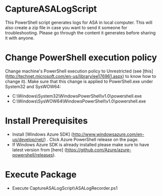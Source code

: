 # CaptureASALogScript
This PowerShell script generates logs for ASA in local computer. This will also create a zip file in case you want to send it someone for troubleshooting. Please go through the content it generates before sharing it with anyone.

# Change PowerShell execution policy
Change machine's PowerShell execution policy to Unrestricted (see [this] (http://technet.microsoft.com/en-us/library/ee176961.aspx) to know how to change it). Make sure that this change is applied to PowerShell.exe under System32 and SysWOW64:
* C:\Windows\System32\WindowsPowerShell\v1.0\powershell.exe
* C:\Windows\SysWOW64\WindowsPowerShell\v1.0\powershell.exe

# Install Prerequisites
* Install [Windows Azure SDK] (http://www.windowsazure.com/en-us/develop/net/) . Click Azure PowerShell release on the page.
* If Windows Azure SDK is already installed please make sure to have latest version from [here] (https://github.com/Azure/azure-powershell/releases).

# Execute Package
* Execute CaptureASALogScript\ASALogRecorder.ps1
